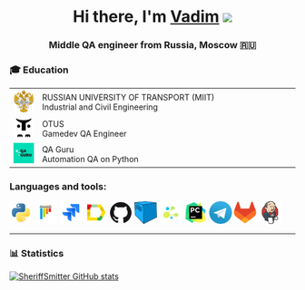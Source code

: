 <h1 align="center">Hi there, I'm <a href="https://daniilshat.ru/" target="_blank">Vadim</a> 
<img src="https://github.com/blackcater/blackcater/raw/main/images/Hi.gif" height="32"/></h1>
<h3 align="center">Middle QA engineer from Russia, Moscow 🇷🇺</h3>

### :mortar_board: Education

<table width="100%" border='0'>
    <tr><td width="10%" valign="bottom"><img src="icons/miit_logo.jpg"></td><td valign="middle">RUSSIAN UNIVERSITY OF TRANSPORT (MIIT)</br>Industrial and Civil Engineering</td></tr>
    <tr><td width="10%" valign="bottom"><img src="icons/otus_logo.png"></td><td valign="middle">OTUS</br>Gamedev QA Engineer</td></tr>
    <tr><td width="10%" valign="bottom"><img src="icons/qa_guru_logo.svg"></td><td valign="middle">QA Guru</br>Automation QA on Python</td></tr>
</table>

### Languages and tools:

<img title="Python" src="icons/python.svg" height="40" width="40"/> <img title="Pytest" src="icons/pytest.svg" height="40" width="40"/> <img title="Jira" src="icons/jira.svg" height="40" width="40"/> <img title="Allure Report" src="icons/allure_report.png" height="40" width="40"/> <img title="GitHub" src="icons/github.svg" height="40" width="40"/> <img title="Selenoid" src="icons/selenoid.png" height="40" width="40"/> <img title="Selene" src="icons/selene.png" height="40" width="40"/> <img title="Pycharm" src="icons/pycharm-original.svg" height="40" width="40"/> <img title="Telegram" src="icons/telegram.png" height="40" width="40"/> <img title="GitLab" src="icons/gitlab-original.svg" height="40" width="40"/> <img title="Jenkins" src="icons/jenkins-original.svg" height="40" width="40"/>

---

### 📊 Statistics

[![SheriffSmitter GitHub stats](https://github-readme-stats.vercel.app/api?username=sheriffsmitter)](https://github.com/anuraghazra/github-readme-stats)

